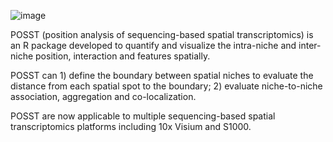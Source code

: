 ![image](https://github.com/user-attachments/assets/bc5f0794-7c79-43af-9178-06ca94ba800d)


POSST (position analysis of sequencing-based spatial transcriptomics) is an R package developed to quantify and visualize the intra-niche and inter-niche position, interaction and features spatially. 

POSST can 1) define the boundary between spatial niches to evaluate the distance from each spatial spot to the boundary; 2) evaluate niche-to-niche association, aggregation and co-localization.

POSST are now applicable to multiple sequencing-based spatial transcriptomics platforms including 10x Visium and S1000.
